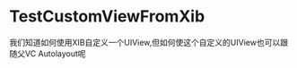 TestCustomViewFromXib
=====================
我们知道如何使用XIB自定义一个UIView,但如何使这个自定义的UIView也可以跟随父VC Autolayout呢
